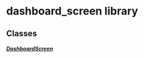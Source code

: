 


# dashboard_screen library











## Classes

##### [DashboardScreen](../smeup_screens_test_dashboard_screen/DashboardScreen-class.md)



 















